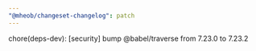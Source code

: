 ```yaml
---
"@mheob/changeset-changelog": patch
---
```


chore(deps-dev): [security] bump @babel/traverse from 7.23.0 to 7.23.2

